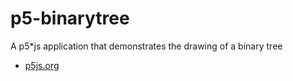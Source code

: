 # p5-binarytree

A p5*js application that demonstrates the drawing of a binary tree

* [p5js.org](https://p5js.org/)